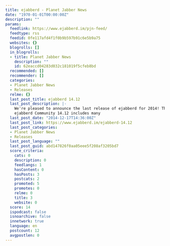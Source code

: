 ```yaml
---
title: ejabberd - Planet Jabber News
date: "1970-01-01T00:00:00Z"
description: ""
params:
  feedlink: https://www.ejabberd.im/pjn-feed/
  feedtype: rss
  feedid: 0fe117afd4f1f0b9b597b91c6e5b9a75
  websites: {}
  blogrolls: []
  in_blogrolls:
  - title: Planet Jabber News
    description: ""
    id: 62eaccd04283d032c181019f5cfeb8bd
  recommended: []
  recommender: []
  categories:
  - Planet Jabber News
  - Releases
  relme: {}
  last_post_title: ejabberd 14.12
  last_post_description: |-
    We're pleased to announce the last release of ejabberd for 2014! Thanks to contributors, this release includes great improvements and opens road to 2015.
    ejabberd Community 14.12 includes many
  last_post_date: "2014-12-17T14:36:00Z"
  last_post_link: https://www.ejabberd.im/ejabberd-14.12
  last_post_categories:
  - Planet Jabber News
  - Releases
  last_post_language: ""
  last_post_guid: abd147826f0aa05eee5f208af3205bd7
  score_criteria:
    cats: 0
    description: 0
    feedlangs: 1
    hasContent: 0
    hasPosts: 3
    postcats: 2
    promoted: 5
    promotes: 0
    relme: 0
    title: 3
    website: 0
  score: 14
  ispodcast: false
  isnoarchive: false
  innetwork: true
  language: en
  postcount: 12
  avgpostlen: 0
---
```

